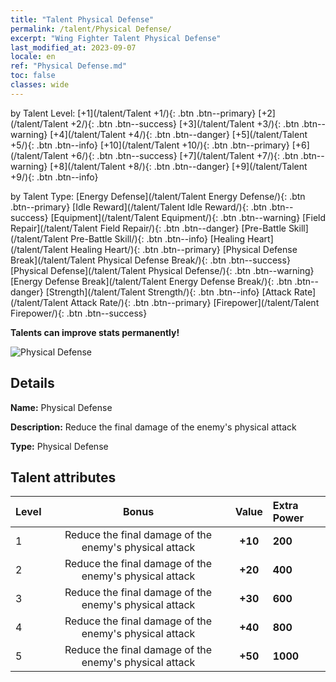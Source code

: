 ```yaml
---
title: "Talent Physical Defense"
permalink: /talent/Physical Defense/
excerpt: "Wing Fighter Talent Physical Defense"
last_modified_at: 2023-09-07
locale: en
ref: "Physical Defense.md"
toc: false
classes: wide
---
```




  by Talent Level:  [+1](/talent/Talent +1/){: .btn .btn--primary}   [+2](/talent/Talent +2/){: .btn .btn--success}   [+3](/talent/Talent +3/){: .btn .btn--warning}   [+4](/talent/Talent +4/){: .btn .btn--danger}   [+5](/talent/Talent +5/){: .btn .btn--info}   [+10](/talent/Talent +10/){: .btn .btn--primary}   [+6](/talent/Talent +6/){: .btn .btn--success}   [+7](/talent/Talent +7/){: .btn .btn--warning}   [+8](/talent/Talent +8/){: .btn .btn--danger}   [+9](/talent/Talent +9/){: .btn .btn--info} 

  by Talent Type:  [Energy Defense](/talent/Talent Energy Defense/){: .btn .btn--primary}   [Idle Reward](/talent/Talent Idle Reward/){: .btn .btn--success}   [Equipment](/talent/Talent Equipment/){: .btn .btn--warning}   [Field Repair](/talent/Talent Field Repair/){: .btn .btn--danger}   [Pre-Battle Skill](/talent/Talent Pre-Battle Skill/){: .btn .btn--info}   [Healing Heart](/talent/Talent Healing Heart/){: .btn .btn--primary}   [Physical Defense Break](/talent/Talent Physical Defense Break/){: .btn .btn--success}   [Physical Defense](/talent/Talent Physical Defense/){: .btn .btn--warning}   [Energy Defense Break](/talent/Talent Energy Defense Break/){: .btn .btn--danger}   [Strength](/talent/Talent Strength/){: .btn .btn--info}   [Attack Rate](/talent/Talent Attack Rate/){: .btn .btn--primary}   [Firepower](/talent/Talent Firepower/){: .btn .btn--success} 

  **Talents can improve stats permanently!**

 ![Physical Defense](/images/talent/Talent_10.png)

## Details

 **Name:** Physical Defense 

 **Description:** Reduce the final damage of the enemy's physical attack 

 **Type:** Physical Defense 

## Talent attributes

  |  Level |     Bonus     |   Value   | Extra Power |
  |:-------|:-------------:|:---------:|:---------|
  | 1  | Reduce the final damage of the enemy's physical attack  | **+10**  | **200** |
  | 2  | Reduce the final damage of the enemy's physical attack  | **+20**  | **400** |
  | 3  | Reduce the final damage of the enemy's physical attack  | **+30**  | **600** |
  | 4  | Reduce the final damage of the enemy's physical attack  | **+40**  | **800** |
  | 5  | Reduce the final damage of the enemy's physical attack  | **+50**  | **1000** |


